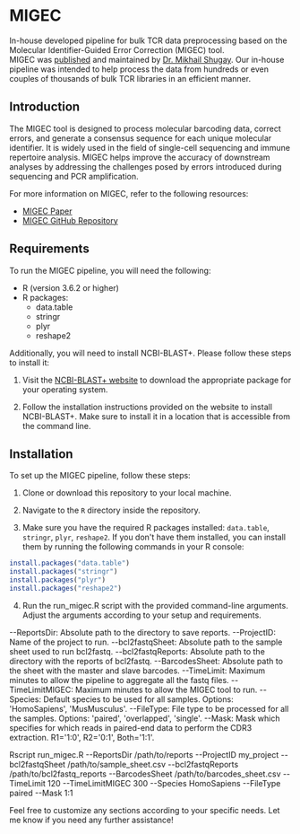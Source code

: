# MIGEC
In-house developed pipeline for bulk TCR data preprocessing based on the Molecular Identifier-Guided Error Correction (MIGEC) tool.<br/>
MIGEC was [published](https://www.nature.com/articles/nmeth.2960) and maintained by [Dr. Mikhail Shugay](https://github.com/mikessh). Our in-house pipeline was intended to help process the data from hundreds or even couples of thousands of bulk TCR libraries in an efficient manner.

## Introduction

The MIGEC tool is designed to process molecular barcoding data, correct errors, and generate a consensus sequence for each unique molecular identifier. It is widely used in the field of single-cell sequencing and immune repertoire analysis. MIGEC helps improve the accuracy of downstream analyses by addressing the challenges posed by errors introduced during sequencing and PCR amplification.

For more information on MIGEC, refer to the following resources:
- [MIGEC Paper](https://www.nature.com/articles/nmeth.2960)
- [MIGEC GitHub Repository](https://github.com/mikessh/migec)

## Requirements

To run the MIGEC pipeline, you will need the following:

- R (version 3.6.2 or higher)
- R packages:
  - data.table
  - stringr
  - plyr
  - reshape2

Additionally, you will need to install NCBI-BLAST+. Please follow these steps to install it:

1. Visit the [NCBI-BLAST+ website](https://blast.ncbi.nlm.nih.gov/Blast.cgi?PAGE_TYPE=BlastDocs&DOC_TYPE=Download) to download the appropriate package for your operating system.

2. Follow the installation instructions provided on the website to install NCBI-BLAST+. Make sure to install it in a location that is accessible from the command line.

## Installation

To set up the MIGEC pipeline, follow these steps:

1. Clone or download this repository to your local machine.

2. Navigate to the `R` directory inside the repository.

3. Make sure you have the required R packages installed: `data.table`, `stringr`, `plyr`, `reshape2`. If you don't have them installed, you can install them by running the following commands in your R console:

 ```R
 install.packages("data.table")
 install.packages("stringr")
 install.packages("plyr")
 install.packages("reshape2")
 ```

 4. Run the run_migec.R script with the provided command-line arguments. Adjust the arguments according to your setup and requirements.

--ReportsDir: Absolute path to the directory to save reports.
--ProjectID: Name of the project to run.
--bcl2fastqSheet: Absolute path to the sample sheet used to run bcl2fastq.
--bcl2fastqReports: Absolute path to the directory with the reports of bcl2fastq.
--BarcodesSheet: Absolute path to the sheet with the master and slave barcodes.
--TimeLimit: Maximum minutes to allow the pipeline to aggregate all the fastq files.
--TimeLimitMIGEC: Maximum minutes to allow the MIGEC tool to run.
--Species: Default species to be used for all samples. Options: 'HomoSapiens', 'MusMusculus'.
--FileType: File type to be processed for all the samples. Options: 'paired', 'overlapped', 'single'.
--Mask: Mask which specifies for which reads in paired-end data to perform the CDR3 extraction. R1='1:0', R2='0:1', Both='1:1'.

Rscript run_migec.R --ReportsDir /path/to/reports --ProjectID my_project --bcl2fastqSheet /path/to/sample_sheet.csv --bcl2fastqReports /path/to/bcl2fastq_reports --BarcodesSheet /path/to/barcodes_sheet.csv --TimeLimit 120 --TimeLimitMIGEC 300 --Species HomoSapiens --FileType paired --Mask 1:1

Feel free to customize any sections according to your specific needs. Let me know if you need any further assistance!

